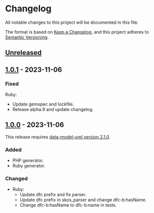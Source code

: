 # Changelog

All notable changes to this project will be documented in this file.

The format is based on [Keep a Changelog](https://keepachangelog.com/en/1.0.0/),
and this project adheres to [Semantic Versioning](https://semver.org/spec/v2.0.0.html).

## [Unreleased]

## [1.0.1] - 2023-11-06

### Fixed

Ruby:
  - Update gemspec and lockfile.
  - Release alpha.9 and update changelog.

## [1.0.0] - 2023-11-06

This release requires [data-model-uml version 2.1.0](https://github.com/datafoodconsortium/data-model-uml/releases/tag/v2.1.0).

### Added

- PHP generator.
- Ruby generator.

### Changed

- Ruby:
  - Update dfc prefix and fix parser.
  - Update dfc prefix in skos_parser and change dfc-b:hasName.
  - Change dfc-b:hasName to dfc-b:name in tests.

[unreleased]: https://github.com/datafoodconsortium/connector-codegen/compare/v1.0.0...HEAD
[1.0.1]: https://github.com/datafoodconsortium/connector-codegen/compare/v1.0.0...v1.0.1
[1.0.0]: https://github.com/datafoodconsortium/connector-codegen/releases/tag/v1.0.0